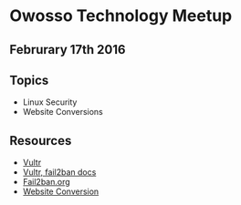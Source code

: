 # Owosso Technology Meetup
## Februrary 17th 2016

## Topics
- Linux Security
- Website Conversions

## Resources
- [Vultr](http://www.vultr.com/?ref=6822802)
- [Vultr, fail2ban docs](https://www.vultr.com/docs/setup-fail2ban-ubuntu-x64?ref=6822802)
- [Fail2ban.org](http://www.fail2ban.org/wiki/index.php/Main_Page)
- [Website Conversion](https://slides.com/thomasschultz/website-conversion/)
